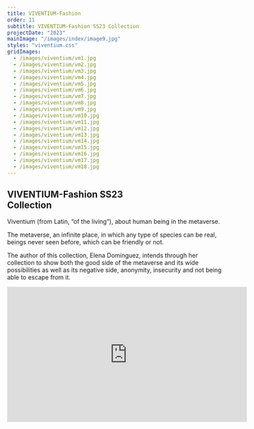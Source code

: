 ```yaml
---
title: VIVENTIUM-Fashion
order: 11
subtitle: VIVENTIUM-Fashion SS23 Collection
projectDate: "2023"
mainImage: "/images/index/image9.jpg"
styles: "viventium.css"
gridImages:
  - /images/viventium/vm1.jpg
  - /images/viventium/vm2.jpg
  - /images/viventium/vm3.jpg
  - /images/viventium/vm4.jpg
  - /images/viventium/vm5.jpg
  - /images/viventium/vm6.jpg
  - /images/viventium/vm7.jpg
  - /images/viventium/vm8.jpg
  - /images/viventium/vm9.jpg
  - /images/viventium/vm10.jpg
  - /images/viventium/vm11.jpg
  - /images/viventium/vm12.jpg
  - /images/viventium/vm13.jpg  
  - /images/viventium/vm14.jpg  
  - /images/viventium/vm15.jpg  
  - /images/viventium/vm16.jpg 
  - /images/viventium/vm17.jpg
  - /images/viventium/vm18.jpg
---
```

<section class="section">
    <div class="details-container">
        <h1 class="title">VIVENTIUM-Fashion SS23<br>Collection</h1>
        <p class="description">Viventium (from Latin, “of the living”), about human being in the metaverse.</p>
        <p class="description">The metaverse, an infinite place, in which any type of species can be real, beings never seen before, which can be friendly or not.</p>
        <p class="description">The author of this collection, Elena Domínguez, intends through her collection to show both the good side of the metaverse and its wide possibilities as well as its negative side, anonymity, insecurity and not being able to escape from it.</p>
    </div>
    <div class="video">
     <iframe 
        width="560" 
        height="315" 
        src="https://www.youtube.com/embed/84fM2iaq00I" 
        title="YouTube video player" 
        frameborder="0" 
        allow="accelerometer; autoplay; clipboard-write; encrypted-media; gyroscope; picture-in-picture" 
        allowfullscreen>
    </iframe>
    </div>
    <div class="grid container">
        <div class="image-container">
            <img class="img" src="/images/viventium/vm1.jpg" alt="">
        </div>
        <div class="image-container">
            <img class="img" src="/images/viventium/vm2.jpg" alt="">
        </div>
        <div class="image-container">
            <img class="img" src="/images/viventium/vm3.jpg" alt="">
        </div>
        <div class="image-container">
            <img class="img" src="/images/viventium/vm4.jpg" alt="">
        </div>
        <div class="image-container">
            <img class="img" src="/images/viventium/vm5.jpg" alt="">
        </div>
        <div class="image-container">
            <img class="img" src="/images/viventium/vm6.jpg" alt="">
        </div>
        <div class="image-container">
            <img class="img" src="/images/viventium/vm7.jpg" alt="">
        </div>
        <div class="image-container">
            <img class="img" src="/images/viventium/vm8.jpg" alt="">
        </div>
        <div class="image-container">
            <img class="img" src="/images/viventium/vm9.jpg" alt="">
        </div>
        <div class="image-container">
            <img class="img" src="/images/viventium/vm10.jpg" alt="">
        </div>
        <div class="image-container">
            <img class="img" src="/images/viventium/vm11.jpg" alt="">
        </div>
        <div class="image-container">
            <img class="img" src="/images/viventium/vm12.jpg" alt="">
        </div>
        <div class="image-container">
            <img class="img" src="/images/viventium/vm13.jpg" alt="">
        </div>
        <div class="image-container">
            <img class="img" src="/images/viventium/vm14.jpg" alt="">
        </div>
        <div class="image-container">
            <img class="img" src="/images/viventium/vm15.jpg" alt="">
        </div>
        <div class="image-container">
            <img class="img" src="/images/viventium/vm16.jpg" alt="">
        </div>
        <div class="image-container">
            <img class="img" src="/images/viventium/vm17.jpg" alt="">
        </div>
        <div class="image-container">
            <img class="img" src="/images/viventium/vm18.jpg" alt="">
        </div>
    </div>
</section>